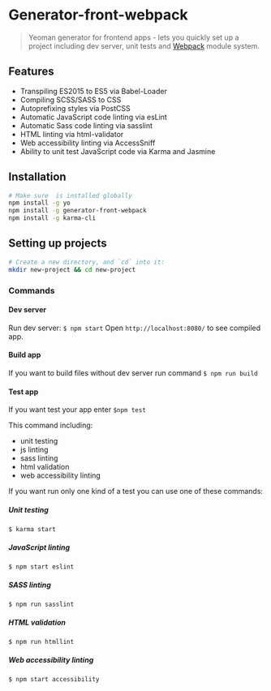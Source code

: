 # Generator-front-webpack

> Yeoman generator for frontend apps - lets you quickly set up a project
 including dev server, unit tests and [Webpack](http://webpack.github.io/) module system.

## Features

- Transpiling ES2015 to ES5 via Babel-Loader
- Compiling SCSS/SASS to CSS
- Autoprefixing styles via PostCSS
- Automatic JavaScript code linting via esLint
- Automatic Sass code linting via sasslint
- HTML linting via html-validator
- Web accessibility linting via AccessSniff
- Ability to unit test JavaScript code via Karma and Jasmine

## Installation
```bash
# Make sure  is installed globally
npm install -g yo
npm install -g generator-front-webpack
npm install -g karma-cli
```

## Setting up projects
```bash
# Create a new directory, and `cd` into it:
mkdir new-project && cd new-project
```

### Commands

#### Dev server

Run dev server: `$ npm start`
Open `http://localhost:8080/` to see compiled app.

#### Build app

If you want to build files without dev server run command `$ npm run build`

#### Test app

If you want test your app enter `$npm test`

This command including:

- unit testing
- js linting
- sass linting
- html validation
- web accessibility linting

If you want run only one kind of a test you can use one of these commands:

##### Unit testing

`$ karma start`

##### JavaScript linting

`$ npm start eslint`

##### SASS linting

`$ npm run sasslint`

##### HTML validation

`$ npm run htmllint`

##### Web accessibility linting

`$ npm start accessibility`
